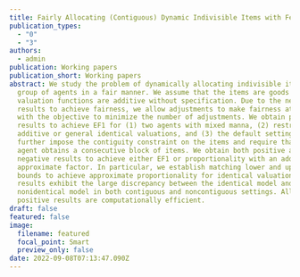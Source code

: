 ```yaml
---
title: Fairly Allocating (Contiguous) Dynamic Indivisible Items with Few Adjustments
publication_types:
  - "0"
  - "3"
authors:
  - admin
publication: Working papers
publication_short: Working papers
abstract: We study the problem of dynamically allocating indivisible items to a
  group of agents in a fair manner. We assume that the items are goods and the
  valuation functions are additive without specification. Due to the negative
  results to achieve fairness, we allow adjustments to make fairness attainable
  with the objective to minimize the number of adjustments. We obtain positive
  results to achieve EF1 for (1) two agents with mixed manna, (2) restricted
  additive or general identical valuations, and (3) the default setting. We
  further impose the contiguity constraint on the items and require that each
  agent obtains a consecutive block of items. We obtain both positive and
  negative results to achieve either EF1 or proportionality with an additive
  approximate factor. In particular, we establish matching lower and upper
  bounds to achieve approximate proportionality for identical valuations. Our
  results exhibit the large discrepancy between the identical model and
  nonidentical model in both contiguous and noncontiguous settings. All our
  positive results are computationally efficient.
draft: false
featured: false
image:
  filename: featured
  focal_point: Smart
  preview_only: false
date: 2022-09-08T07:13:47.090Z
---
```

